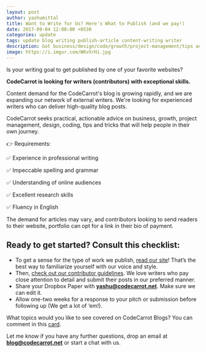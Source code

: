 ```yaml
---
layout: post
author: yashumittal
title: Want to Write for Us? Here's What to Publish (and we pay!)
date: 2017-09-04 12:00:00 +0530
categories: update
tags: update blog writing publish-article content-writing writer
description: Got business/design/code/growth/project-management/tips advice to share? Here’s what we look for from contributors.
image: https://i.imgur.com/WKvXrHi.jpg
---
```


Is your writing goal to get published by one of your favorite websites?

**CodeCarrot is looking for writers (contributors) with exceptional skills.**

Content demand for the CodeCarrot's blog is growing rapidly, and we are expanding our network of external writers. We're looking for experienced writers who can deliver high-quality blog posts.

CodeCarrot seeks practical, actionable advice on business, growth, project management, design, coding, tips and tricks that will help people in their own journey.

👉 Requirements: 

✅ Experience in professional writing

✅ Impeccable spelling and grammar

✅ Understanding of online audiences

✅ Excellent research skills

✅ Fluency in English

The demand for articles may vary, and contributors looking to send readers to their website, portfolio can opt for a link in their bio of payment.

## Ready to get started? Consult this checklist:

* To get a sense for the type of work we publish, [read our site](/)! That’s the best way to familiarize yourself with our voice and style.
* Then, [check out our contributor guidelines](//codecarrot.freshdesk.com/support/solutions/folders/35000173707). We love writers who pay close attention to detail and submit their posts in our preferred manner.
* Share your Dropbox Paper with **[yashu@codecarrot.net](mailto:yashu@codecarrot.net)**. Make sure we can edit it.
* Allow one-two weeks for a response to your pitch or submission before following up (We get a lot of ‘em!).

What topics would you like to see covered on CodeCarrot Blogs? You can comment in this [card](//trello.com/c/lUGGS5Qa).

Let me know if you have any further questions, drop an email at **[blog@codecarrot.net](mailto:blog@codecarrot.net)** or start a chat with us.